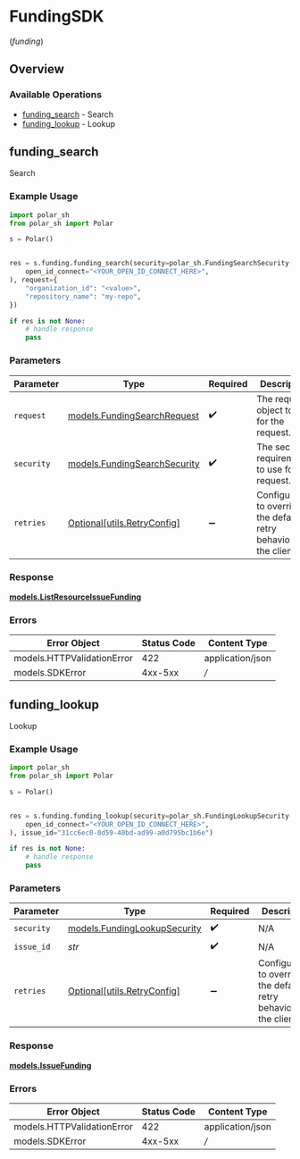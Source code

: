 # FundingSDK
(*funding*)

## Overview

### Available Operations

* [funding_search](#funding_search) - Search
* [funding_lookup](#funding_lookup) - Lookup

## funding_search

Search

### Example Usage

```python
import polar_sh
from polar_sh import Polar

s = Polar()


res = s.funding.funding_search(security=polar_sh.FundingSearchSecurity(
    open_id_connect="<YOUR_OPEN_ID_CONNECT_HERE>",
), request={
    "organization_id": "<value>",
    "repository_name": "my-repo",
})

if res is not None:
    # handle response
    pass

```

### Parameters

| Parameter                                                           | Type                                                                | Required                                                            | Description                                                         |
| ------------------------------------------------------------------- | ------------------------------------------------------------------- | ------------------------------------------------------------------- | ------------------------------------------------------------------- |
| `request`                                                           | [models.FundingSearchRequest](../../models/fundingsearchrequest.md) | :heavy_check_mark:                                                  | The request object to use for the request.                          |
| `security`                                                          | [models.FundingSearchSecurity](../../fundingsearchsecurity.md)      | :heavy_check_mark:                                                  | The security requirements to use for the request.                   |
| `retries`                                                           | [Optional[utils.RetryConfig]](../../models/utils/retryconfig.md)    | :heavy_minus_sign:                                                  | Configuration to override the default retry behavior of the client. |

### Response

**[models.ListResourceIssueFunding](../../models/listresourceissuefunding.md)**

### Errors

| Error Object               | Status Code                | Content Type               |
| -------------------------- | -------------------------- | -------------------------- |
| models.HTTPValidationError | 422                        | application/json           |
| models.SDKError            | 4xx-5xx                    | */*                        |


## funding_lookup

Lookup

### Example Usage

```python
import polar_sh
from polar_sh import Polar

s = Polar()


res = s.funding.funding_lookup(security=polar_sh.FundingLookupSecurity(
    open_id_connect="<YOUR_OPEN_ID_CONNECT_HERE>",
), issue_id="31cc6ec0-0d59-40bd-ad99-a0d795bc1b6e")

if res is not None:
    # handle response
    pass

```

### Parameters

| Parameter                                                             | Type                                                                  | Required                                                              | Description                                                           |
| --------------------------------------------------------------------- | --------------------------------------------------------------------- | --------------------------------------------------------------------- | --------------------------------------------------------------------- |
| `security`                                                            | [models.FundingLookupSecurity](../../models/fundinglookupsecurity.md) | :heavy_check_mark:                                                    | N/A                                                                   |
| `issue_id`                                                            | *str*                                                                 | :heavy_check_mark:                                                    | N/A                                                                   |
| `retries`                                                             | [Optional[utils.RetryConfig]](../../models/utils/retryconfig.md)      | :heavy_minus_sign:                                                    | Configuration to override the default retry behavior of the client.   |

### Response

**[models.IssueFunding](../../models/issuefunding.md)**

### Errors

| Error Object               | Status Code                | Content Type               |
| -------------------------- | -------------------------- | -------------------------- |
| models.HTTPValidationError | 422                        | application/json           |
| models.SDKError            | 4xx-5xx                    | */*                        |
